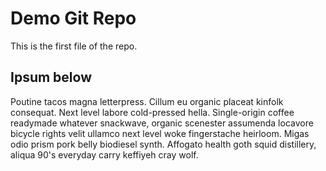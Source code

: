 # Demo Git Repo

This is the first file of the repo.

## Ipsum below

Poutine tacos magna letterpress. Cillum eu organic placeat kinfolk consequat. Next level labore cold-pressed hella. Single-origin coffee readymade whatever snackwave, organic scenester assumenda locavore bicycle rights velit ullamco next level woke fingerstache heirloom. Migas odio prism pork belly biodiesel synth. Affogato health goth squid distillery, aliqua 90's everyday carry keffiyeh cray wolf. 
